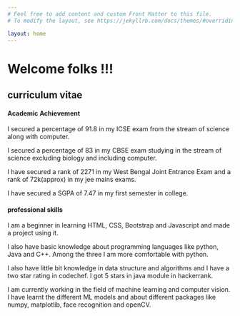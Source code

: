 ```yaml
---
# Feel free to add content and custom Front Matter to this file.
# To modify the layout, see https://jekyllrb.com/docs/themes/#overriding-theme-defaults

layout: home
---
```

# Welcome folks !!!
## curriculum vitae 
#### Academic Achievement
I secured a percentage of 91.8 in my ICSE exam from the stream of science along with computer.

I secured a percentage of 83 in my CBSE exam studying in the stream of science excluding biology and including computer. 

I have secured a rank of 2271 in my West Bengal Joint Entrance Exam and a rank of 72k(approx) in my jee mains exams. 

I have secured a SGPA of 7.47 in my first semester in college.

#### professional skills
I am a beginner in learning HTML, CSS, Bootstrap and Javascript and made a project using it.

I also have basic knowledge about programming languages like python, Java and C++. Among the three I am more comfortable with python.

I also have little bit knowledge in data structure and algorithms and I have a two star rating in codechef. I got 5 stars in java module in hackerrank.

I am currently working in the field of machine learning and computer vision. I have learnt the different ML models and about different packages like numpy, matplotlib, face recognition and openCV.  



